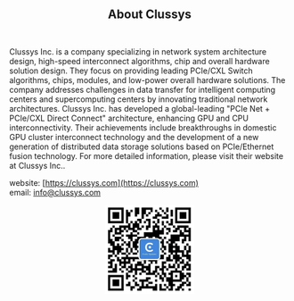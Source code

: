

<div style="display: flex; justify-content: center; align-items: center; height: 100px;">
    <h2>About Clussys</h2>
</div>

Clussys Inc. is a company specializing in network system architecture design, high-speed interconnect algorithms, chip and overall hardware solution design. They focus on providing leading PCIe/CXL Switch algorithms, chips, modules, and low-power overall hardware solutions. The company addresses challenges in data transfer for intelligent computing centers and supercomputing centers by innovating traditional network architectures. Clussys Inc. has developed a global-leading "PCIe Net + PCIe/CXL Direct Connect" architecture, enhancing GPU and CPU interconnectivity. Their achievements include breakthroughs in domestic GPU cluster interconnect technology and the development of a new generation of distributed data storage solutions based on PCIe/Ethernet fusion technology. For more detailed information, please visit their website at Clussys Inc..

website: [https://clussys.com](https://clussys.com)
<br>
email: [info@clussys.com](info@clussys.com)

<div style="display: flex; justify-content: center; align-items: center;">
    <img src="images/ClussysWechatLogo.png" alt="image" width="160" height="auto">
</div>
